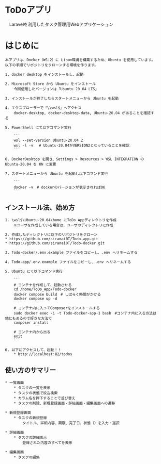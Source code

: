 # ToDoアプリ

　Laravelを利用したタスク管理用Webアプリケーション

# はじめに

    本アプリは、Docker（WSL2）に Linux環境を構築するため、Ubuntu を使用しています。
    以下の手順でリポジトリをクローンする環境を作ります。

    1. docker desktop をインストールし、起動

    2. Microsoft Store から Ubuntu をインストール
        今回使用したバージョンは「Ubuntu 20.04 LTS」

    3. インストールが終了したらスタートメニューから Ubuntu を起動

    4. エクスプローラーで「\\wsl$」へアクセス
        docker-desktop, docker-desktop-data, Ubuntu-20.04 があることを確認する

    5. PowerShell にて以下コマンド実行

        ```
        wsl --set-version Ubuntu-20.04 2
        wsl -l -v 　# Ubuntu-20.04がVERSION2となっていることを確認
        ```

    6. DockerDesktop を開き、Settings > Resources > WSL INTEGRATION の Ubuntu-20.04 を ON に変更

    7. スタートメニューから Ubuntu を起動し以下コマンド実行

        ```
        docker -v　# dockerのバージョンが表示されればOK
        ```

## インストール法、始め方

    1. \wsl$\Ubuntu-20.04\home にToDo_Appディレクトリを作成
        ※ユーザを作成している場合は、ユーザのディレクトリに作成

    2. 作成したディレクトリに以下のリポジトリをクローン
    * https://github.com/siranai0T/Todo-app.git
    * https://github.com/siranai0T/Todo-docker.git

    3. Todo-docker/.env.example ファイルをコピーし、.env へリネームする

    4. Todo-app/.env.example ファイルをコピーし、.env へリネームする

    5. Ubuntu にて以下コマンド実行

        ```
        # コンテナを作成して、起動させる
        cd /home/ToDo_App/Todo-docker
        docker compose build　# しばらく時間がかかる
        docker compose up -d

        # コンテナ内に入ってComposerをインストールする
        sudo docker exec -i -t Todo-docker-app-1 bash　#コンテナ内に入る方法は他にもあるので好きな方法で
        composer install

        # コンテナ内から出る
        exit
        ```

    6. 以下にアクセスして、起動！！
        * http://localhost:82/todos

## 使い方のサマリー

    * 一覧画面
        * タスクの一覧を表示
        * タスクの状態で絞込検索
        * カラム名を押下することで並び替え
        * タスクの削除、新規登録画面・詳細画面・編集画面への遷移

    * 新規登録画面
        * タスクの新規登録
            タイトル、詳細内容、期限、完了日、状態（）を入力・選択

    * 詳細画面
        * タスクの詳細表示
            登録された内容のすべてを表示

    * 編集画面
        * タスクの編集

